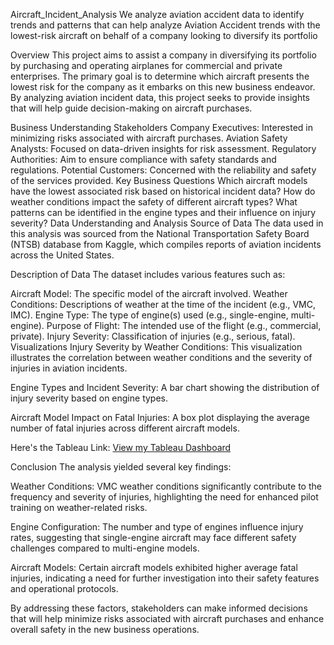Aircraft_Incident_Analysis
We analyze aviation accident data to identify trends and patterns that can help analyze Aviation Accident trends with the lowest-risk aircraft on behalf of a company looking to diversify its portfolio

Overview
This project aims to assist a company in diversifying its portfolio by purchasing and operating airplanes for commercial and private enterprises. The primary goal is to determine which aircraft presents the lowest risk for the company as it embarks on this new business endeavor. By analyzing aviation incident data, this project seeks to provide insights that will help guide decision-making on aircraft purchases.

Business Understanding
Stakeholders
Company Executives: Interested in minimizing risks associated with aircraft purchases.
Aviation Safety Analysts: Focused on data-driven insights for risk assessment.
Regulatory Authorities: Aim to ensure compliance with safety standards and regulations.
Potential Customers: Concerned with the reliability and safety of the services provided.
Key Business Questions
Which aircraft models have the lowest associated risk based on historical incident data?
How do weather conditions impact the safety of different aircraft types?
What patterns can be identified in the engine types and their influence on injury severity?
Data Understanding and Analysis
Source of Data
The data used in this analysis was sourced from the National Transportation Safety Board (NTSB) database from Kaggle, which compiles reports of aviation incidents across the United States.

Description of Data
The dataset includes various features such as:

Aircraft Model: The specific model of the aircraft involved.
Weather Conditions: Descriptions of weather at the time of the incident (e.g., VMC, IMC).
Engine Type: The type of engine(s) used (e.g., single-engine, multi-engine).
Purpose of Flight: The intended use of the flight (e.g., commercial, private).
Injury Severity: Classification of injuries (e.g., serious, fatal).
Visualizations
Injury Severity by Weather Conditions: This visualization illustrates the correlation between weather conditions and the severity of injuries in aviation incidents.

Engine Types and Incident Severity: A bar chart showing the distribution of injury severity based on engine types.

Aircraft Model Impact on Fatal Injuries: A box plot displaying the average number of fatal injuries across different aircraft models.

Here's the Tableau Link: [View my Tableau Dashboard](https://public.tableau.com/views/Tableau_Project_Phase_1/AviationTrendAnalysis?:language=en-US&publish=yes&:sid=&:redirect=auth&:display_count=n&:origin=viz_share_link)

Conclusion
The analysis yielded several key findings:

Weather Conditions: VMC weather conditions significantly contribute to the frequency and severity of injuries, highlighting the need for enhanced pilot training on weather-related risks.

Engine Configuration: The number and type of engines influence injury rates, suggesting that single-engine aircraft may face different safety challenges compared to multi-engine models.

Aircraft Models: Certain aircraft models exhibited higher average fatal injuries, indicating a need for further investigation into their safety features and operational protocols.

By addressing these factors, stakeholders can make informed decisions that will help minimize risks associated with aircraft purchases and enhance overall safety in the new business operations.
